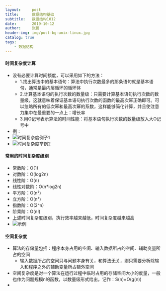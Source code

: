 ```yaml
---
layout:     post 
title:      数据结构基础
subtitle:   数据结构1012
date:       2019-10-12
author:     张鹏
header-img: img/post-bg-unix-linux.jpg
catalog: true   
tags:                         
    - 数据结构
---
```


#### 时间复杂度计算

- 没有必要计算时间额度，可以采用如下的方法：
   - 1.找出算法中的基本语句：算法中执行次数最多的那条语句就是基本语句，通常是最内层循环的循环体
   - 2.计算基本语句的执行次数的数量级：只需要计算基本语句执行次数的数量级，这就意味着保证基本语句执行次数的函数的最高次幂正确即可。可以忽略所有的低次幂和最高次幂的系数，这样能够简化计算，并且使注意力集中在最重要的一点上：增长率
   - 3.用O记号表示算法的时间性能：将基本语句执行次数的数量级放入大O记号中
- 例：
- ![时间复杂度例子1](https://github.com/Jokerboozp/Jokerboozp.github.io/raw/master/img/%E6%89%B9%E6%B3%A8%202019-10-12%20144056.png)
- ![时间复杂度举例2](https://github.com/Jokerboozp/Jokerboozp.github.io/raw/master/img/%E6%89%B9%E6%B3%A8%202019-10-12%20145152.png)

#### 常用的时间复杂度级别

- 常数阶：O(1)
- 对数阶：O(log2n)
- 线性阶：O(n)
- 线性对数阶：O(n*log2n)
- 平方阶：O(n²)
- 立方阶：O(n³)
- 指数阶：O(2^n)
- 阶乘阶：O(n!)
- 上述时间复杂度级别，执行效率越来越低，时间复杂度越来越高
- ![示例](https://github.com/Jokerboozp/Jokerboozp.github.io/raw/master/img/%E6%89%B9%E6%B3%A8%202019-10-12%20150103.png)

#### 空间复杂度

- 算法的存储量包括：程序本身占用的空间、输入数据所占的空间、辅助变量所占的空间
   - 输入数据所占的空间只与问题本身有关，和算法无关，则只需要分析除输入和程序之外的辅助变量所占额外空间
- 空间复杂度是对一个算法在运行过程中临时占用的存储空间大小的度量，一般也作为问题规模n的函数，以数量级形式给出，记作：S(n)=O(g(n))
- 